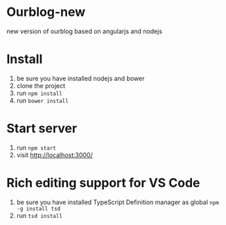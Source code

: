 # Ourblog-new
new version of ourblog based on angularjs and nodejs

# Install
1. be sure you have installed nodejs and bower
2. clone the project
3. run ```npm install```
4. run ```bower install```

# Start server
1. run ```npm start```
2. visit [http://localhost:3000/](http://localhost:3000/)

# Rich editing support for VS Code
1. be sure you have installed TypeScript Definition manager as global ```npm -g install tsd```
2. run ```tsd install```